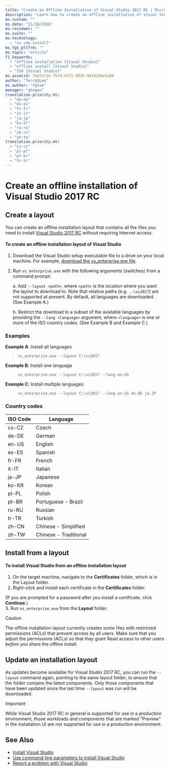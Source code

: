 ```yaml
---
title: "Create an Offline Installation of Visual Studio 2017 RC | Microsoft Docs"
description: "Learn how to create an offline installation of Visual Studio."
ms.custom: ""
ms.date: "11/18/2016"
ms.reviewer: ""
ms.suite: ""
ms.technology:
  - "vs-ide-install"
ms.tgt_pltfrm: ""
ms.topic: "article"
f1_keywords:
  - "offline installation [Visual Studio]"
  - "offline install [Visual Studio]"
  - "ISO [Visual Studio]"
ms.assetid: 7bd7e724-7bfd-43f1-9935-981919be5a00
author: "TerryGLee"
ms.author: "tglee"
manager: "ghogen"
translation.priority.ht:
  - "de-de"
  - "es-es"
  - "fr-fr"
  - "it-it"
  - "ja-jp"
  - "ko-kr"
  - "ru-ru"
  - "zh-cn"
  - "zh-tw"
translation.priority.mt:
  - "cs-cz"
  - "pl-pl"
  - "pt-br"
  - "tr-tr"
---
```

# Create an offline installation of Visual Studio 2017 RC

## Create a layout
You can create an offline installation layout that contains all the files you need to install [Visual Studio 2017 RC](https://www.visualstudio.com/vs/visual-studio-2017-rc/) without requiring Internet access.  

#### To create an offline installation layout of Visual Studio
1. Download the Visual Studio setup executable file to a drive on your local machine.
  For example, [download the vs_enterprise.exe file](https://www.visualstudio.com/vs/visual-studio-2017-rc/).
2. Run `vs_enterprise.exe` with the following arguments (switches) from a command prompt:

   a. Add `--layout <path>`, where `<path>` is the location where you want the layout to download to. Note that relative paths (e.g. `..\vs2017`) are not supported at present. By default, all languages are downloaded. (See Example A.)

   b. Restrict the download to a subset of the available languages by providing the `--lang <language>` argument, where `<language>` is one or more of the ISO country codes.  (See Example B and Example C.)

### Examples
**Example A**: Install all languages
  > ```vs_enterprise.exe --layout C:\vs2017```

**Example B**: Install one language  
  > ```vs_enterprise.exe --layout C:\vs2017 --lang en-US```

**Example C**: Install multiple languages
  > ```vs_enterprise.exe --layout C:\vs2017 --lang en-US de-DE ja-JP```

### Country codes  
| ISO Code | Language |
| -----   | ----- |
| cs-CZ	| Czech |
| de-DE	| German |
| en-US	| English |
| es-ES	| Spanish |
| fr-FR	| French |
| it-IT	| Italian |
| ja-JP	| Japanese |
| ko-KR	| Korean |
| pl-PL	| Polish |
| pt-BR	| Portuguese - Brazil |
| ru-RU	| Russian |
| tr-TR	| Turkish |
| zh-CN	| Chinese - Simplified |
| zh-TW	| Chinese - Traditional |


## Install from a layout
#### To install Visual Studio from an offline installation layout
1. On the target machine, navigate to the **Certificates** folder, which is in the Layout folder.
2. Right-click and install each certificate in the **Certificates** folder.

  (If you are prompted for a password after you install a certificate, click **Continue**.)  
3. Run `vs_enterprise.exe` from the **Layout** folder.

> [!CAUTION]
> The offline installation layout currently creates some files with restricted permissions (ACLs) that prevent access by all users.  Make sure that you adjust the permissions (ACLs) so that they grant Read access to other users  *before*  you share the offline install.

## Update an installation layout
As updates become available for Visual Studio 2017 RC, you can run the `--layout` command again, pointing to the same layout folder, to  ensure that the folder contains the latest components. Only those components that have been updated since the last time `--layout` was run will be downloaded.

 > [!IMPORTANT]
 > While Visual Studio 2017 RC in general is supported for use in a production environment, those workloads and components that are marked "Preview" in the installation UI are not supported for use in a production environment.

 ## See Also
 * [Install Visual Studio](install-visual-studio.md)
 * [Use command-line parameters to install Visual Studio](use-command-line-parameters-to-install-visual-studio.md)
 * [Report a problem with Visual Studio](../ide/how-to-report-a-problem-with-visual-studio-2017)
